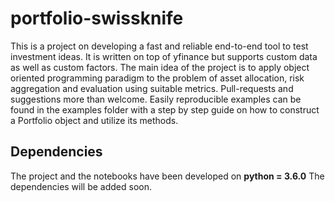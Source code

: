# portfolio-swissknife

This is a project on developing a fast and reliable end-to-end tool to test investment ideas. It is written on top of yfinance but supports custom data as well as custom factors. The main idea of the project is to apply object oriented programming paradigm to the problem of asset allocation, risk aggregation and evaluation using suitable metrics. Pull-requests and suggestions more than welcome. Easily reproducible examples can be found in the examples folder with a step by step guide on how to construct a Portfolio object and utilize its methods.

## Dependencies

The project and the notebooks have been developed on **python = 3.6.0** The dependencies will be added soon.


